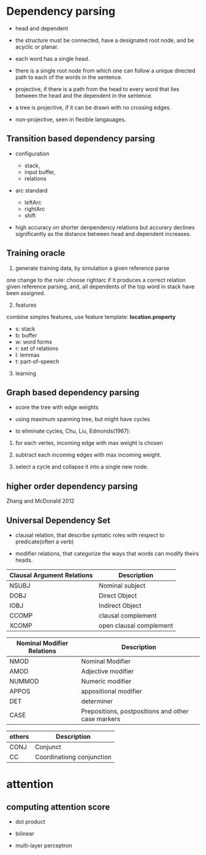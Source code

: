 # Dependency parsing

- head and dependent

- the structure must be connected, have a designated root node, and be acyclic or planar.

- each word has a single head.

- there is a single root node from which one can follow a unique directed path to each of the words in the sentence.

- projective, if there is a path from the head to every word that lies between the head and the dependent in the sentence.

- a tree is projective, if it can be drawn with no crossing edges.

- non-projective, seen in flexible langauages.

## Transition based dependency parsing

- configuration
  - stack, 
  - input buffer, 
  - relations

- arc standard
  - leftArc
  - rightArc
  - shift

- high accuracy on shorter denpendency relations but accurary declines significantly as the distance between head and dependent increases.

## Training oracle

1. generate training data, by simulation a given reference parse

one change to the rule: choose rightarc if it produces a correct relation given reference parsing, and, all dependents of the top word in stack have been assigned.

2. features

combine simples features, use feature template: __location.property__

- s: stack
- b: buffer
- w: word forms
- r: set of relations
- l: lemmas
- t: part-of-speech

3. learning


## Graph based dependency parsing

- score the tree with edge weights

- using maximum spanning tree, but might have cycles

- to eliminate cycles, Chu, Liu, Edmonds(1967):

1. for each vertex, incoming edge with max weight is chosen

2. subtract each incoming edges with max incoming weight.

3. select a cycle and collapse it into a single new node.

## higher order dependency parsing

Zhang and McDonald 2012


## Universal Dependency Set

- clausal relation, that describe syntatic roles with respect to predicate(often a verb)

- modifier relations, that categorize the ways that words can modify theirs heads.

Clausal Argument Relations | Description
--|--
NSUBJ | Nominal subject
DOBJ | Direct Object
IOBJ | Indirect Object
CCOMP | clausal complement
XCOMP | open clausal complement

Nominal Modifier Relations | Description
--|--
NMOD | Nominal Modifier
AMOD | Adjective modifier
NUMMOD | Numeric modifier
APPOS | appositional modifier
DET | determiner
CASE | Prepositions, postpositions and other case markers

others | Description
--|--
CONJ | Conjunct
CC | Coordinationg conjunction


# attention

## computing attention score

- dot product

- bilinear

- multi-layer perceptron